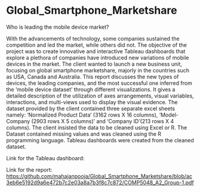 # Global_Smartphone_Marketshare
Who is leading the mobile device market?

With the advancements of technology, some companies sustained the competition and led the market, while others did not. The objective of the project was to create innovative and interactive Tableau dashboards that explore a plethora of companies have introduced new variations of mobile devices in the market. The client wanted to launch a new business unit, focusing on global smartphone marketshare, majorly in the countries such as USA, Canada and Australia. This report discusses the new types of devices, the leading companies, and the most successful one inferred from the ‘mobile device dataset’ through different visualizations. It gives a detailed description of the utilization of axes arrangements, visual variables, interactions, and multi-views used to display the visual evidence. The dataset provided by the client contained three separate excel sheets namely: ‘Normalized Product Data’ (3162 rows X 16 columns), ‘Model-Company (2903 rows X 5 columns)’ and ‘Company ID’(213 rows X 4 columns). The client insisted the data to be cleaned using Excel or R. The Dataset contained missing values and was cleaned using the R programming language. Tableau dashboards were created from the cleaned dataset.

Link for the Tableau dashboard:

Link for the report: https://github.com/mahajanpooja/Global_Smartphone_Marketshare/blob/ac3eb6e5192d9a6e472b7c2e03a8a7b3f8c7c872/COMP5048_A2_Group-1.pdf



 



